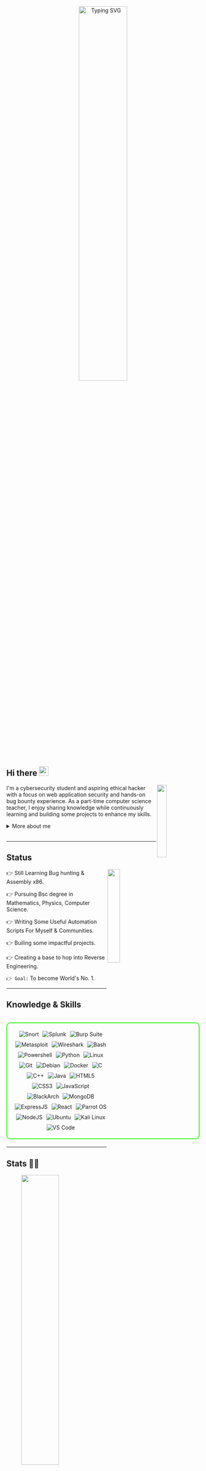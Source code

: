 <div align="center">
  <a href="https://git.io/typing-svg">
    <img align='center' width="50%" src="https://readme-typing-svg.demolab.com?font=Bank+Gothic&pause=1000&color=FF2222&width=435&lines=Myslef+Mukund+Vishwakarma" alt="Typing SVG" />
  </a>
</div>


<h2 align="left">
  Hi there
  <img src="https://media.giphy.com/media/hvRJCLFzcasrR4ia7z/giphy.gif" width="25px"/>
  </h2>
<img width="22%" align='right' src="https://github.com/user-attachments/assets/e78e13fd-8c84-4c21-9471-79d5374d4a15">

I'm a cybersecurity student and aspiring ethical hacker with a focus on web application security and hands-on bug bounty experience. As a part-time computer science teacher, I enjoy sharing knowledge while continuously learning and building some projects to enhance my skills.

<details>
  <summary>More about me</summary>

- **From**: India
- Improving knowledge in **Website Vulnerabilities**
- I’m currently learning **everything** 
- Reach me out at **[my X](https://x.com/MukundVishwa785)**
- [Portfolio](https://mukundvishwa95.github.io)

</details>
<br>

---

<h2 id="present_status"> Status </h3>

<img width="25%" align='right' src="https://github.com/user-attachments/assets/9c826dd0-fd72-49ba-af60-e79f64344f59">

👉 Still Learning Bug hunting & Assembly x86.

👉 Pursuing Bsc degree in Mathematics, Physics, Computer Science.

👉 Writing Some Useful Automation Scripts For Myself & Communities.

👉 Builing some impactful projects.

👉 Creating a base to hop into Reverse Engineering.

`👉 Goal:`  To become World's No. 1.

---

<h2 id="knowledge_skills" align=''> Knowledge & Skills </h2>

<br>

<div style="border: 2px solid #22F700; border-radius: 10px; padding: 20px; margin-bottom: 20px;">
  <div align="left" style="display: flex; flex-wrap: wrap; justify-content: center; gap: 10px;">
      <img src="https://img.shields.io/badge/Snort-007ACC?style=for-the-badge&logo=snort&color=000000" alt="Snort" />
      <img src="https://img.shields.io/badge/Splunk-007ACC?style=for-the-badge&logo=Splunk&color=000000" alt="Splunk" />
      <img src="https://img.shields.io/badge/BrupSuite-FF6633?style=for-the-badge&logo=burp-suite&color=000000" alt="Burp Suite" />
      <img src="https://img.shields.io/badge/Metasploit-008C8C?style=for-the-badge&logo=metasploit&color=000000" alt="Metasploit" />
      <img src="https://img.shields.io/badge/Wireshark-009639?style=for-the-badge&logo=wireshark&color=000000" alt="Wireshark" />
      <img src="https://img.shields.io/badge/Bash-4EAA25?style=for-the-badge&logo=gnu-bash&color=000000" alt="Bash" />
      <img src="https://img.shields.io/badge/Powershell-007ACC?style=for-the-badge&logo=powershell&color=000000" alt="Powershell" />
      <img src="https://img.shields.io/badge/Python-3776AB?style=for-the-badge&logo=python&color=000000" alt="Python" />
      <img src="https://img.shields.io/badge/Linux-FCC624?style=for-the-badge&logo=linux&color=000000" alt="Linux" />
      <img src="https://img.shields.io/badge/Git-F05032?style=for-the-badge&logo=git&color=000000" alt="Git" />
      <img src="https://img.shields.io/badge/Debian-D70A53?style=for-the-badge&logo=debian&color=000000" alt="Debian" />
      <img src="https://img.shields.io/badge/Docker-2496ED?style=for-the-badge&logo=docker&color=000000" alt="Docker" />
      <img src="https://img.shields.io/badge/C-00599C?style=for-the-badge&logo=c&color=000000" alt="C" />
      <img src="https://img.shields.io/badge/C%2B%2B-F34B7F?style=for-the-badge&logo=c%2B%2B&color=000000" alt="C++" />
      <img src="https://img.shields.io/badge/Java-007396?style=for-the-badge&logo=java&color=000000" alt="Java" />
      <img src="https://img.shields.io/badge/HTML5-5D4B6C?style=for-the-badge&logo=html5&color=000000" alt="HTML5" />
      <img src="https://img.shields.io/badge/CSS3-2965F1?style=for-the-badge&logo=css3&color=000000" alt="CSS3" />
      <img src="https://img.shields.io/badge/JavaScript-F7DF1E?style=for-the-badge&logo=javascript&color=000000" alt="JavaScript" />
      <img src="https://img.shields.io/badge/BlackArch-0A0A0A?style=for-the-badge&logo=blackarch&color=000000" alt="BlackArch" />
      <img src="https://img.shields.io/badge/MongoDB-47A248?style=for-the-badge&logo=mongodb&color=000000" alt="MongoDB" />
      <img src="https://img.shields.io/badge/ExpressJS-000000?style=for-the-badge&logo=express&color=000000" alt="ExpressJS" />
      <img src="https://img.shields.io/badge/React-61DAFB?style=for-the-badge&logo=react&color=000000" alt="React" />
      <img src="https://img.shields.io/badge/Parrot_OS-2E8E8F?style=for-the-badge&logo=parrot&color=000000" alt="Parrot OS" />
      <img src="https://img.shields.io/badge/Node.js-8CC84C?style=for-the-badge&logo=node.js&color=000000" alt="NodeJS" />
      <img src="https://img.shields.io/badge/Ubuntu-E95420?style=for-the-badge&logo=ubuntu&color=000000" alt="Ubuntu" />
      <img src="https://img.shields.io/badge/Kali_Linux-557C94?style=for-the-badge&logo=kali-linux&color=000000" alt="Kali Linux" />
      <img src="https://img.shields.io/badge/VS_Code-007ACC?style=for-the-badge&logo=visual-studio-code&color=000000" alt="VS Code" />
  </div>
</div>

---


<h2 id="github_stats" align=''> Stats 👨‍💻</h2>
<img align="right" width="44%" src="https://i.imgur.com/1ToWEWw.png"/>

  ![My Stats](https://github-readme-stats.vercel.app/api?username=mukundvishwa95&theme=vision-friendly-dark&&bg_color=00000000&hide_border=false&custom_title=Overall)
  
  [![Streak](https://streak-stats.demolab.com?user=mukundvishwa95&theme=dark&card_width=450&bg_color=00000000&hide_border=flase)](https://git.io/streak-stats) 
 <p align="left"><a href="https://github.com/mukundvishwa95/github-readme-stats"><img src="https://github-readme-stats.vercel.app/api/top-langs/?username=mukundvishwa95&layout=compact&theme=vision-friendly-dark&bg_color=00000000&hide_border=false" width="450"" /></a></p>

<br><br>
